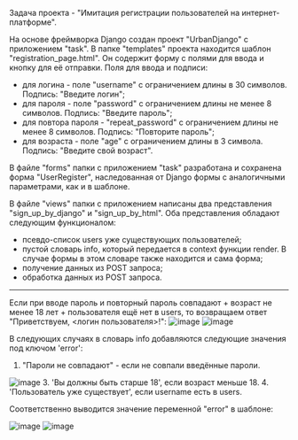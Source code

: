 Задача проекта - "Имитация регистрации пользователей на интернет-платформе".

На основе фреймворка Django создан проект "UrbanDjango" с приложением "task".
В папке "templates" проекта находится шаблон "registration_page.html". Он содержит форму с полями для ввода и кнопку для её отправки.
Поля для ввода и подписи:
* для логина - поле "username" с ограничением длины в 30 символов. Подпись: "Введите логин";
* для пароля - поле "password" с ограничением длины не менее 8 символов. Подпись: "Введите пароль";
* для повтора пароля - "repeat_password" с ограничением длины не менее 8 символов. Подпись: "Повторите пароль";
* для возраста - поле "age" с ограничением длины в 3 символа. Подпись: "Введите свой возраст".

В файле "forms" папки с приложением "task" разработана и сохранена форма "UserRegister", наследованная от Django формы с аналогичными параметрами, как и в шаблоне. 

В файле "views" папки с приложением написаны два представления "sign_up_by_django" и "sign_up_by_html".
Оба представления обладают следующим функционалом:
* псевдо-список users уже существующих пользователей; 
* пустой словарь info, который передается в context функции render. В случае формы в этом словаре также находится и сама форма;
* получение данных из POST запроса;
* обработка данных из POST запроса.
-----------------------------------------------
Если при вводе пароль и повторный пароль совпадают + возраст не менее 18 лет + пользователя ещё нет в users, то возвращаем ответ 
"Приветствуем, <логин пользователя>!": 
![image](https://github.com/user-attachments/assets/f1f07009-af78-4ac2-99d4-e596bdbb2d3e)
![image](https://github.com/user-attachments/assets/f7432567-99e9-48b2-9589-900e74332323)

В следующих случаях в словарь info добавляются следующие значения под ключом 'error':
1. "Пароли не совпадают" - если не совпали введённые пароли.
   
![image](https://github.com/user-attachments/assets/45ae5b5a-fb01-48b3-8beb-05abda32ed79)
3. 'Вы должны быть старше 18', если возраст меньше 18.
4. 'Пользователь уже существует', если username есть в users.

Соответственно выводится значение переменной "error" в шаблоне:

![image](https://github.com/user-attachments/assets/371f632a-a1ac-411d-8d64-b5f9dbf769ec)
![image](https://github.com/user-attachments/assets/a0c03886-27b9-4471-8e88-c23f44ee900c)










